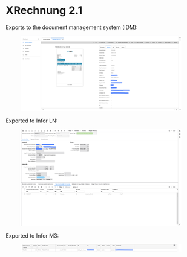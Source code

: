 # XRechnung 2.1

Exports to the document management system (IDM):

<figure><img src="../../../../../../.gitbook/assets/image (349).png" alt=""><figcaption></figcaption></figure>

Exported to Infor LN:

<figure><img src="../../../../../../.gitbook/assets/image2-1.png" alt=""><figcaption></figcaption></figure>

Exported to Infor M3:

<figure><img src="../../../../../../.gitbook/assets/image (347).png" alt=""><figcaption></figcaption></figure>
